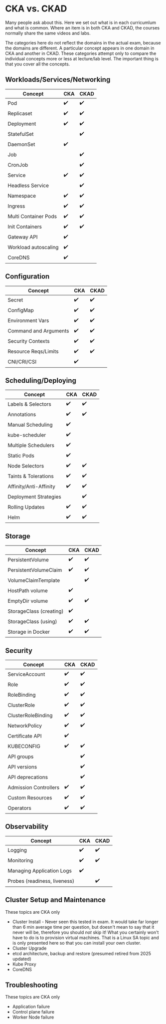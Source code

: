 # CKA vs. CKAD

Many people ask about this. Here we set out what is in each curricumlum and what is common. Where an item is in both CKA and CKAD, the courses normally share the same videos and labs.

The categories here do not reflect the domains in the actual exam, because the domains are different. A particular concept appears in one domain in CKA and another in CKAD. These categories attempt only to compare the individual concepts more or less at lecture/lab level. The important thing is that you cover all the concepts.

## Workloads/Services/Networking

| Concept               | CKA                | CKAD               |
|-----------------------|--------------------|--------------------|
| Pod                   | :heavy_check_mark: | :heavy_check_mark: |
| Replicaset            | :heavy_check_mark: | :heavy_check_mark: |
| Deployment            | :heavy_check_mark: | :heavy_check_mark: |
| StatefulSet           |                    | :heavy_check_mark: |
| DaemonSet             | :heavy_check_mark: |                    |
| Job                   |                    | :heavy_check_mark: |
| CronJob               |                    | :heavy_check_mark: |
| Service               | :heavy_check_mark: | :heavy_check_mark: |
| Headless Service      |                    | :heavy_check_mark: |
| Namespace             | :heavy_check_mark: | :heavy_check_mark: |
| Ingress               | :heavy_check_mark: | :heavy_check_mark: |
| Multi Container Pods  | :heavy_check_mark: | :heavy_check_mark: |
| Init Containers       | :heavy_check_mark: | :heavy_check_mark: |
| Gateway API           | :heavy_check_mark: |                    |
| Workload autoscaling  | :heavy_check_mark: |                    |
| CoreDNS               | :heavy_check_mark: |                    |

## Configuration

| Concept               | CKA                | CKAD               |
|-----------------------|--------------------|--------------------|
| Secret                | :heavy_check_mark: | :heavy_check_mark: |
| ConfigMap             | :heavy_check_mark: | :heavy_check_mark: |
| Environment Vars      | :heavy_check_mark: | :heavy_check_mark: |
| Command and Arguments | :heavy_check_mark: | :heavy_check_mark: |
| Security Contexts     | :heavy_check_mark: | :heavy_check_mark: |
| Resource Reqs/Limits  | :heavy_check_mark: | :heavy_check_mark: |
| CNI/CRI/CSI           | :heavy_check_mark: |                    |


## Scheduling/Deploying

| Concept                | CKA                | CKAD               |
|------------------------|--------------------|--------------------|
| Labels & Selectors     | :heavy_check_mark: | :heavy_check_mark: |
| Annotations            | :heavy_check_mark: | :heavy_check_mark: |
| Manual Scheduling      | :heavy_check_mark: |                    |
| kube-scheduler         | :heavy_check_mark: |                    |
| Multiple Schedulers    | :heavy_check_mark: |                    |
| Static Pods            | :heavy_check_mark: |                    |
| Node Selectors         | :heavy_check_mark: | :heavy_check_mark: |
| Taints & Tolerations   | :heavy_check_mark: | :heavy_check_mark: |
| Affinity/Anti-Affinity | :heavy_check_mark: | :heavy_check_mark: |
| Deployment Strategies  |                    | :heavy_check_mark: |
| Rolling Updates        | :heavy_check_mark: | :heavy_check_mark: |
| Helm                   | :heavy_check_mark: | :heavy_check_mark: |

## Storage

| Concept                 | CKA                | CKAD               |
|-------------------------|--------------------|--------------------|
| PersistentVolume        | :heavy_check_mark: | :heavy_check_mark: |
| PersistentVolumeClaim   | :heavy_check_mark: | :heavy_check_mark: |
| VolumeClaimTemplate     |                    | :heavy_check_mark: |
| HostPath volume         | :heavy_check_mark: |                    |
| EmptyDir volume         | :heavy_check_mark: | :heavy_check_mark: |
| StorageClass (creating) | :heavy_check_mark: |                    |
| StorageClass (using)    | :heavy_check_mark: | :heavy_check_mark: |
| Storage in Docker       | :heavy_check_mark: | :heavy_check_mark: |

## Security

| Concept            | CKA                | CKAD               |
|--------------------|--------------------|--------------------|
| ServiceAccount     | :heavy_check_mark: | :heavy_check_mark: |
| Role               | :heavy_check_mark: | :heavy_check_mark: |
| RoleBinding        | :heavy_check_mark: | :heavy_check_mark: |
| ClusterRole        | :heavy_check_mark: | :heavy_check_mark: |
| ClusterRoleBinding | :heavy_check_mark: | :heavy_check_mark: |
| NetworkPolicy      | :heavy_check_mark: | :heavy_check_mark: |
| Certificate API    | :heavy_check_mark: |                    |
| KUBECONFIG         | :heavy_check_mark: | :heavy_check_mark: |
| API groups         |                    | :heavy_check_mark: |
| API versions       |                    | :heavy_check_mark: |
| API deprecations   |                    | :heavy_check_mark: |
| Admission Controllers |:heavy_check_mark: | :heavy_check_mark: |
| Custom Resources   | :heavy_check_mark: | :heavy_check_mark: |
| Operators          | :heavy_check_mark: | :heavy_check_mark: |

## Observability

| Concept                      | CKA                | CKAD               |
|------------------------------|--------------------|--------------------|
| Logging                      | :heavy_check_mark: | :heavy_check_mark: |
| Monitoring                   | :heavy_check_mark: | :heavy_check_mark: |
| Managing Application Logs    | :heavy_check_mark: |                    |
| Probes (readiness, liveness) |                    | :heavy_check_mark: |

## Cluster Setup and Maintenance

These topics are CKA only

* Cluster Install - Never seen this tested in exam. It would take far longer than 6 min average time per question, but doesn't mean to say that it never will be, therefore you should *not* skip it! What you certainly won't have to do is to provision virtual machines. That is a Linux SA topic and is only presented here so that you can install your own cluster.
* Cluster Upgrade
* etcd architecture, backup and restore (presumed retired from 2025 updated)
* Kube Proxy
* CoreDNS

## Troubleshooting

These topics are CKA only

* Application failure
* Control plane failure
* Worker Node failure